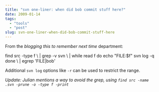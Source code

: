 ```yaml
---
title: "svn one-liner: when did bob commit stuff here?"
date: 2009-01-14
tags: 
  - "tools"
  - "post"
slug: svn-one-liner-when-did-bob-commit-stuff-here
---
```


From the _blogging this to remember next time_ department:

find src -type f \\
| grep -v svn \\
| while read f
do 
  echo "FILE:$f" 
  svn log -q
done \\
| egrep 'FILE|bob'

Additional `svn log` options like `-r` can be used to restrict the range.

_Update: Julian mentions a way to avoid the grep, using `find src -name .svn -prune -o -type f -print`_
